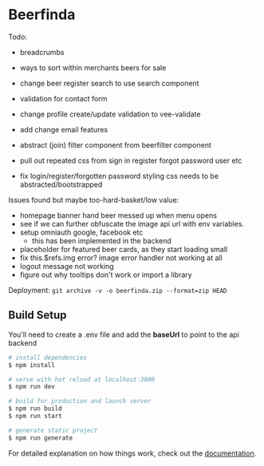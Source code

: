 # Beerfinda

Todo:

- breadcrumbs
- ways to sort within merchants beers for sale
- change beer register search to use search component
- validation for contact form
- change profile create/update validation to vee-validate
- add change email features
- abstract (join) filter component from beerfilter component

- pull out repeated css from sign in register forgot password user etc
- fix login/register/forgotten password styling css needs to be abstracted/bootstrapped

Issues found but maybe too-hard-basket/low value:

- homepage banner hand beer messed up when menu opens
- see if we can further obfuscate the image api url with env variables.
- setup omniauth google, facebook etc
  - this has been implemented in the backend
- placeholder for featured beer cards, as they start loading small
- fix this.$refs.img error? image error handler not working at all
- logout message not working
- figure out why tooltips don't work or import a library

Deployment:
`git archive -v -o beerfinda.zip --format=zip HEAD`

## Build Setup

You'll need to create a .env file and add the **baseUrl** to point to the api backend

```bash
# install dependencies
$ npm install

# serve with hot reload at localhost:3000
$ npm run dev

# build for production and launch server
$ npm run build
$ npm run start

# generate static project
$ npm run generate
```

For detailed explanation on how things work, check out the [documentation](https://nuxtjs.org).
